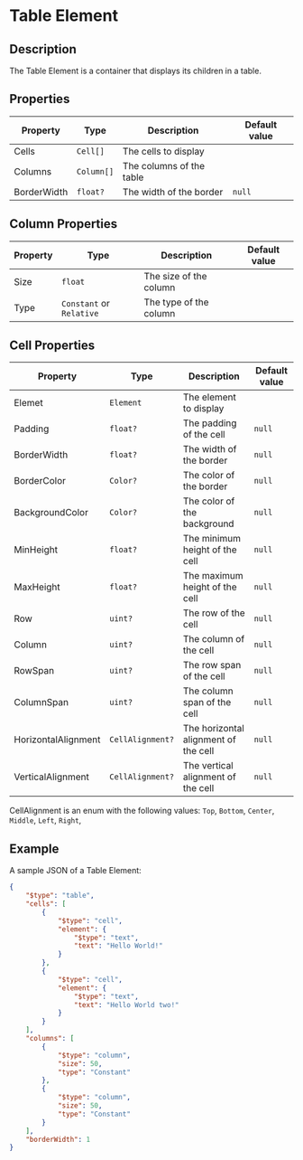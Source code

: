 # Table Element

## Description

The Table Element is a container that displays its children in a table.

## Properties

| Property | Type | Description | Default value |
| --- | --- | --- | --- |
| Cells | `Cell[]` | The cells to display | |
| Columns | `Column[]` | The columns of the table | |
| BorderWidth | `float?` | The width of the border | `null` |

## Column Properties

| Property | Type | Description | Default value |
| --- | --- | --- | --- |
| Size | `float` | The size of the column | |
| Type | `Constant` or `Relative` | The type of the column | |

## Cell Properties

| Property | Type | Description | Default value |
| --- | --- | --- | --- |
| Elemet | `Element` | The element to display | |
| Padding | `float?` | The padding of the cell | `null` |
| BorderWidth | `float?` | The width of the border | `null` |
| BorderColor | `Color?` | The color of the border | `null` |
| BackgroundColor | `Color?` | The color of the background | `null` |
| MinHeight | `float?` | The minimum height of the cell | `null` |
| MaxHeight | `float?` | The maximum height of the cell | `null` |
| Row | `uint?` | The row of the cell | `null` |
| Column | `uint?` | The column of the cell | `null` |
| RowSpan | `uint?` | The row span of the cell | `null` |
| ColumnSpan | `uint?` | The column span of the cell | `null` |
| HorizontalAlignment | `CellAlignment?` | The horizontal alignment of the cell | `null` |
| VerticalAlignment | `CellAlignment?` | The vertical alignment of the cell | `null` |

CellAlignment is an enum with the following values:
`Top`, `Bottom`, `Center`, `Middle`, `Left`, `Right`,

## Example

A sample JSON of a Table Element:

```json
{
    "$type": "table",
    "cells": [
        {
            "$type": "cell",
            "element": {
                "$type": "text",
                "text": "Hello World!"
            }
        },
        {
            "$type": "cell",
            "element": {
                "$type": "text",
                "text": "Hello World two!"
            }
        }
    ],
    "columns": [
        {
            "$type": "column",
            "size": 50,
            "type": "Constant"
        },
        {
            "$type": "column",
            "size": 50,
            "type": "Constant"
        }
    ],
    "borderWidth": 1
}
```
